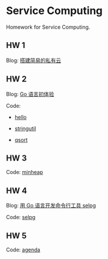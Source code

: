 # Service Computing

Homework for Service Computing.

## HW 1

Blog: [搭建简易的私有云](https://whichxjy.com/build-your-own-private-cloud/)

## HW 2

Blog: [Go 语言初体验](https://whichxjy.com/a-tour-of-go/)

Code:

- [hello](./hello)

- [stringutil](./stringutil)

- [qsort](./qsort)

## HW 3

Code: [minheap](./minheap)

## HW 4

Blog: [用 Go 语言开发命令行工具 selpg](https://whichxjy.com/implement-selpg-in-golang/)

Code: [selpg](./selpg)

## HW 5

Code: [agenda](./agenda)
